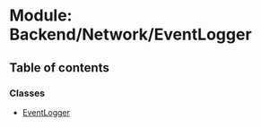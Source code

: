 # Module: Backend/Network/EventLogger

## Table of contents

### Classes

- [EventLogger](../classes/backend_network_eventlogger.eventlogger.md)
